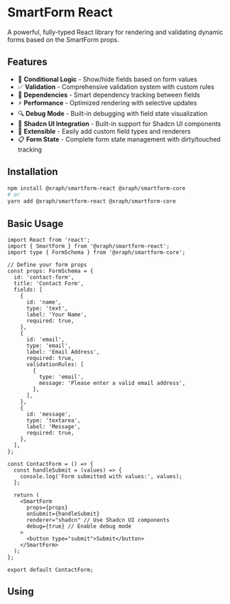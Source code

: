 # SmartForm React

A powerful, fully-typed React library for rendering and validating dynamic forms based on the SmartForm props.

## Features

- 🔄 **Conditional Logic** - Show/hide fields based on form values
- ✅ **Validation** - Comprehensive validation system with custom rules
- 🧩 **Dependencies** - Smart dependency tracking between fields
- ⚡ **Performance** - Optimized rendering with selective updates
- 🔍 **Debug Mode** - Built-in debugging with field state visualization
- 🎨 **Shadcn UI Integration** - Built-in support for Shadcn UI components
- 🧰 **Extensible** - Easily add custom field types and renderers
- 📋 **Form State** - Complete form state management with dirty/touched tracking

## Installation

```bash
npm install @xraph/smartform-react @xraph/smartform-core
# or
yarn add @xraph/smartform-react @xraph/smartform-core
```

## Basic Usage

```tsx
import React from 'react';
import { SmartForm } from '@xraph/smartform-react';
import type { FormSchema } from '@xraph/smartform-core';

// Define your form props
const props: FormSchema = {
  id: 'contact-form',
  title: 'Contact Form',
  fields: [
    {
      id: 'name',
      type: 'text',
      label: 'Your Name',
      required: true,
    },
    {
      id: 'email',
      type: 'email',
      label: 'Email Address',
      required: true,
      validationRules: [
        {
          type: 'email',
          message: 'Please enter a valid email address',
        },
      ],
    },
    {
      id: 'message',
      type: 'textarea',
      label: 'Message',
      required: true,
    },
  ],
};

const ContactForm = () => {
  const handleSubmit = (values) => {
    console.log('Form submitted with values:', values);
  };

  return (
    <SmartForm
      props={props}
      onSubmit={handleSubmit}
      renderer="shadcn" // Use Shadcn UI components
      debug={true} // Enable debug mode
    >
      <button type="submit">Submit</button>
    </SmartForm>
  );
};

export default ContactForm;
```

## Using